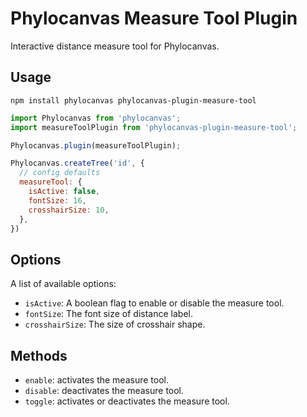 # Phylocanvas Measure Tool Plugin
Interactive distance measure tool for Phylocanvas.

## Usage
```
npm install phylocanvas phylocanvas-plugin-measure-tool
```
```javascript
import Phylocanvas from 'phylocanvas';
import measureToolPlugin from 'phylocanvas-plugin-measure-tool';

Phylocanvas.plugin(measureToolPlugin);

Phylocanvas.createTree('id', {
  // config defaults
  measureTool: {
    isActive: false,
    fontSize: 16,
    crosshairSize: 10,
  },
})
```


## Options

A list of available options:
* `isActive`: A boolean flag to enable or disable the measure tool.
* `fontSize`: The font size of distance label.
* `crosshairSize`: The size of crosshair shape.


## Methods

* `enable`: activates the measure tool.
* `disable`: deactivates the measure tool.
* `toggle`: activates or deactivates the measure tool.
